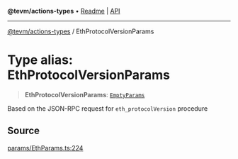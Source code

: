 **@tevm/actions-types** • [Readme](../README.md) \| [API](../globals.md)

***

[@tevm/actions-types](../README.md) / EthProtocolVersionParams

# Type alias: EthProtocolVersionParams

> **EthProtocolVersionParams**: [`EmptyParams`](EmptyParams.md)

Based on the JSON-RPC request for `eth_protocolVersion` procedure

## Source

[params/EthParams.ts:224](https://github.com/evmts/tevm-monorepo/blob/main/packages/actions-types/src/params/EthParams.ts#L224)
